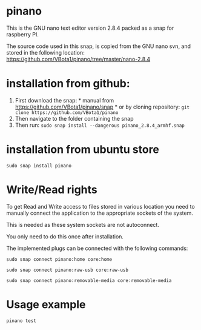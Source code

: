 # pinano
This is the GNU nano text editor version 2.8.4 packed as a snap for raspberry PI. 

The source code used in this snap, is copied from the GNU nano svn, and stored in the following location: https://github.com/VBota1/pinano/tree/master/nano-2.8.4

# installation from github:
  1. First download the snap:
    * manual from https://github.com/VBota1/pinano/snap
    * or by cloning repository: ```git clone https://github.com/VBota1/pinano```
  2. Then navigate to the folder containing the snap
  3. Then run:
    ```sudo snap install --dangerous pinano_2.8.4_armhf.snap```

# installation from ubuntu store
  ```sudo snap install pinano```
  
# Write/Read rights
  To get Read and Write access to files stored in various location you need to manually connect the application to the appropriate sockets of the system.
  
  This is needed as these system sockets are not autoconnect.
  
  You only need to do this once after installation. 
  
  The implemented plugs can be connected with the following commands:
  
  ```sudo snap connect pinano:home core:home```
  
  ```sudo snap connect pinano:raw-usb core:raw-usb```
  
  ```sudo snap connect pinano:removable-media core:removable-media```

# Usage example
  ```pinano test```
